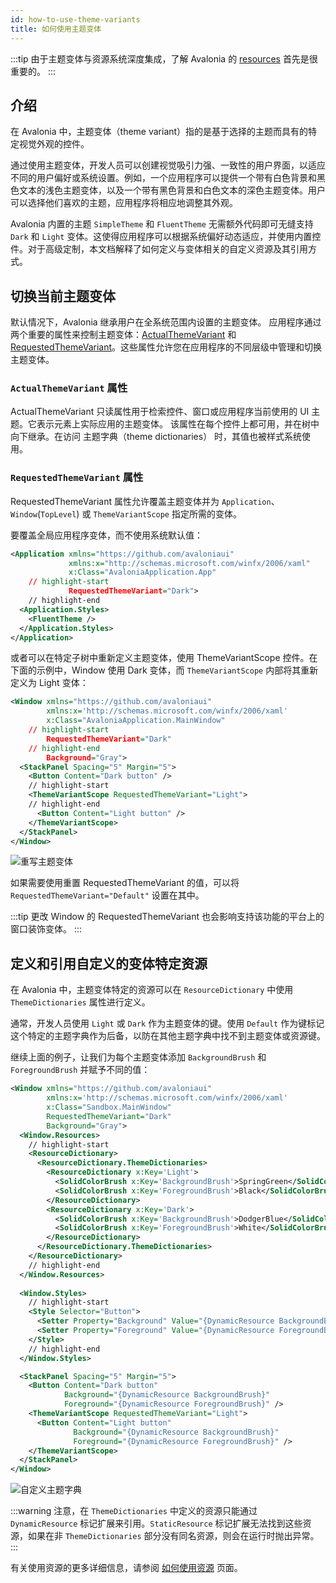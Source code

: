 ```yaml
---
id: how-to-use-theme-variants
title: 如何使用主题变体
---
```


:::tip
由于主题变体与资源系统深度集成，了解 Avalonia 的 [resources](resources) 首先是很重要的。
:::

## 介绍

在 Avalonia 中，主题变体（theme variant）指的是基于选择的主题而具有的特定视觉外观的控件。

通过使用主题变体，开发人员可以创建视觉吸引力强、一致性的用户界面，以适应不同的用户偏好或系统设置。例如，一个应用程序可以提供一个带有白色背景和黑色文本的浅色主题变体，以及一个带有黑色背景和白色文本的深色主题变体。用户可以选择他们喜欢的主题，应用程序将相应地调整其外观。

Avalonia 内置的主题 `SimpleTheme` 和 `FluentTheme` 无需额外代码即可无缝支持 `Dark` 和 `Light` 变体。这使得应用程序可以根据系统偏好动态适应，并使用内置控件。对于高级定制，本文档解释了如何定义与变体相关的自定义资源及其引用方式。

## 切换当前主题变体

默认情况下，Avalonia 继承用户在全系统范围内设置的主题变体。
应用程序通过两个重要的属性来控制主题变体：[ActualThemeVariant](#actualthemevariant-property) 和 [RequestedThemeVariant](#requestedthemevariant-property)。这些属性允许您在应用程序的不同层级中管理和切换主题变体。

### `ActualThemeVariant` 属性

ActualThemeVariant 只读属性用于检索控件、窗口或应用程序当前使用的 UI 主题。它表示元素上实际应用的主题变体。
该属性在每个控件上都可用，并在树中向下继承。在访问 主题字典（theme dictionaries） 时，其值也被样式系统使用。

### `RequestedThemeVariant` 属性

RequestedThemeVariant 属性允许覆盖主题变体并为 `Application`、`Window`(`TopLevel`) 或 `ThemeVariantScope` 指定所需的变体。

要覆盖全局应用程序变体，而不使用系统默认值：
```xml title="App.axaml"
<Application xmlns="https://github.com/avaloniaui"
             xmlns:x="http://schemas.microsoft.com/winfx/2006/xaml"
             x:Class="AvaloniaApplication.App"
    // highlight-start
             RequestedThemeVariant="Dark">
    // highlight-end
  <Application.Styles>
    <FluentTheme />
  </Application.Styles>
</Application>
```

或者可以在特定子树中重新定义主题变体，使用 ThemeVariantScope 控件。在下面的示例中，Window 使用 Dark 变体，而 `ThemeVariantScope` 内部将其重新定义为 Light 变体：
```xml title="MainWindow.axaml"
<Window xmlns="https://github.com/avaloniaui"
        xmlns:x='http://schemas.microsoft.com/winfx/2006/xaml'
        x:Class="AvaloniaApplication.MainWindow"
    // highlight-start
        RequestedThemeVariant="Dark"
    // highlight-end
        Background="Gray">
  <StackPanel Spacing="5" Margin="5">
    <Button Content="Dark button" />
    // highlight-start
    <ThemeVariantScope RequestedThemeVariant="Light">
    // highlight-end
      <Button Content="Light button" />
    </ThemeVariantScope>
  </StackPanel>
</Window>
```

![重写主题变体](/img/basics/user-interface/styling/overriden-theme-variant.png)

如果需要使用重置 RequestedThemeVariant 的值，可以将 `RequestedThemeVariant="Default"` 设置在其中。

:::tip
更改 Window 的 RequestedThemeVariant 也会影响支持该功能的平台上的窗口装饰变体。
:::

## 定义和引用自定义的变体特定资源

在 Avalonia 中，主题变体特定的资源可以在 `ResourceDictionary` 中使用 `ThemeDictionaries` 属性进行定义。

通常，开发人员使用 `Light` 或 `Dark` 作为主题变体的键。使用 `Default` 作为键标记这个特定的主题字典作为后备，以防在其他主题字典中找不到主题变体或资源键。

继续上面的例子，让我们为每个主题变体添加 `BackgroundBrush` 和 `ForegroundBrush` 并赋予不同的值：
```xml title="MainWindow.axaml"
<Window xmlns="https://github.com/avaloniaui"
        xmlns:x='http://schemas.microsoft.com/winfx/2006/xaml'
        x:Class="Sandbox.MainWindow"
        RequestedThemeVariant="Dark"
        Background="Gray">
  <Window.Resources>
    // highlight-start
    <ResourceDictionary>
      <ResourceDictionary.ThemeDictionaries>
        <ResourceDictionary x:Key='Light'>
          <SolidColorBrush x:Key='BackgroundBrush'>SpringGreen</SolidColorBrush>
          <SolidColorBrush x:Key='ForegroundBrush'>Black</SolidColorBrush>
        </ResourceDictionary>
        <ResourceDictionary x:Key='Dark'>
          <SolidColorBrush x:Key='BackgroundBrush'>DodgerBlue</SolidColorBrush>
          <SolidColorBrush x:Key='ForegroundBrush'>White</SolidColorBrush>
        </ResourceDictionary>
      </ResourceDictionary.ThemeDictionaries>
    </ResourceDictionary>
    // highlight-end
  </Window.Resources>
  
  <Window.Styles>
    // highlight-start
    <Style Selector="Button">
      <Setter Property="Background" Value="{DynamicResource BackgroundBrush}" />
      <Setter Property="Foreground" Value="{DynamicResource ForegroundBrush}" />
    </Style>
    // highlight-end
  </Window.Styles>

  <StackPanel Spacing="5" Margin="5">
    <Button Content="Dark button"
            Background="{DynamicResource BackgroundBrush}"
            Foreground="{DynamicResource ForegroundBrush}" />
    <ThemeVariantScope RequestedThemeVariant="Light">
      <Button Content="Light button"
              Background="{DynamicResource BackgroundBrush}"
              Foreground="{DynamicResource ForegroundBrush}" />
    </ThemeVariantScope>
  </StackPanel>
</Window>

```

![自定义主题字典](/img/basics/user-interface/styling/custom-theme-dictionaries.png)

:::warning
注意，在 `ThemeDictionaries` 中定义的资源只能通过 `DynamicResource` 标记扩展来引用。`StaticResource` 标记扩展无法找到这些资源，如果在非 `ThemeDictionaries` 部分没有同名资源，则会在运行时抛出异常。
:::

有关使用资源的更多详细信息，请参阅 [如何使用资源](resources) 页面。